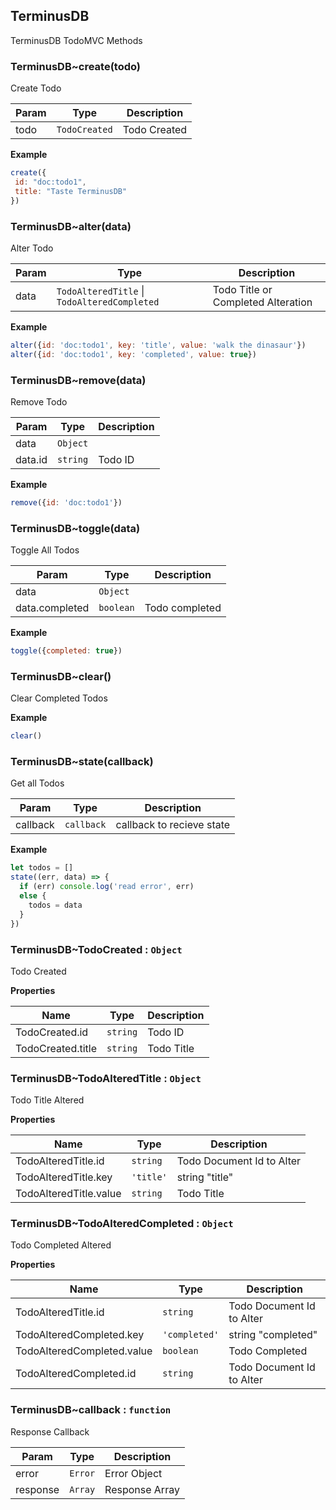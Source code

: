 <a name="module_TerminusDB"></a>

## TerminusDB
TerminusDB TodoMVC Methods

<a name="module_TerminusDB..create"></a>

### TerminusDB~create(todo)
Create Todo


| Param | Type | Description |
| --- | --- | --- |
| todo | <code>TodoCreated</code> | Todo Created |

**Example**  
```js
create({
 id: "doc:todo1",
 title: "Taste TerminusDB"
})
```
<a name="module_TerminusDB..alter"></a>

### TerminusDB~alter(data)
Alter Todo


| Param | Type | Description |
| --- | --- | --- |
| data | <code>TodoAlteredTitle</code> \| <code>TodoAlteredCompleted</code> | Todo Title or Completed Alteration |

**Example**  
```js
alter({id: 'doc:todo1', key: 'title', value: 'walk the dinasaur'})
alter({id: 'doc:todo1', key: 'completed', value: true})
```
<a name="module_TerminusDB..remove"></a>

### TerminusDB~remove(data)
Remove Todo


| Param | Type | Description |
| --- | --- | --- |
| data | <code>Object</code> |  |
| data.id | <code>string</code> | Todo ID |

**Example**  
```js
remove({id: 'doc:todo1'})
```
<a name="module_TerminusDB..toggle"></a>

### TerminusDB~toggle(data)
Toggle All Todos


| Param | Type | Description |
| --- | --- | --- |
| data | <code>Object</code> |  |
| data.completed | <code>boolean</code> | Todo completed |

**Example**  
```js
toggle({completed: true})
```
<a name="module_TerminusDB..clear"></a>

### TerminusDB~clear()
Clear Completed Todos

**Example**  
```js
clear()
```
<a name="module_TerminusDB..state"></a>

### TerminusDB~state(callback)
Get all Todos


| Param | Type | Description |
| --- | --- | --- |
| callback | <code>callback</code> | callback to recieve state |

**Example**  
```js
let todos = []
state((err, data) => {
  if (err) console.log('read error', err)
  else {
    todos = data
  }
})
```
<a name="module_TerminusDB..TodoCreated"></a>

### TerminusDB~TodoCreated : <code>Object</code>
Todo Created

**Properties**

| Name | Type | Description |
| --- | --- | --- |
| TodoCreated.id | <code>string</code> | Todo ID |
| TodoCreated.title | <code>string</code> | Todo Title |

<a name="module_TerminusDB..TodoAlteredTitle"></a>

### TerminusDB~TodoAlteredTitle : <code>Object</code>
Todo Title Altered

**Properties**

| Name | Type | Description |
| --- | --- | --- |
| TodoAlteredTitle.id | <code>string</code> | Todo Document Id to Alter |
| TodoAlteredTitle.key | <code>&#x27;title&#x27;</code> | string "title" |
| TodoAlteredTitle.value | <code>string</code> | Todo Title |

<a name="module_TerminusDB..TodoAlteredCompleted"></a>

### TerminusDB~TodoAlteredCompleted : <code>Object</code>
Todo Completed Altered

**Properties**

| Name | Type | Description |
| --- | --- | --- |
| TodoAlteredTitle.id | <code>string</code> | Todo Document Id to Alter |
| TodoAlteredCompleted.key | <code>&#x27;completed&#x27;</code> | string "completed" |
| TodoAlteredCompleted.value | <code>boolean</code> | Todo Completed |
| TodoAlteredCompleted.id | <code>string</code> | Todo Document Id to Alter |

<a name="module_TerminusDB..callback"></a>

### TerminusDB~callback : <code>function</code>
Response Callback


| Param | Type | Description |
| --- | --- | --- |
| error | <code>Error</code> | Error Object |
| response | <code>Array</code> | Response Array |

